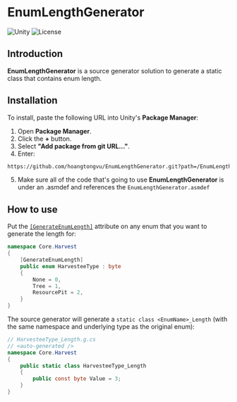 # EnumLengthGenerator

![Unity](https://img.shields.io/badge/Unity-2021?logo=unity)
![License](https://img.shields.io/github/license/hoangtongvu/com.darksun.enum-length-generator)

## Introduction

**EnumLengthGenerator** is a source generator solution to generate a static class that contains enum length.

## Installation

To install, paste the following URL into Unity's **Package Manager**:

1. Open **Package Manager**.
2. Click the **+** button.
3. Select **"Add package from git URL..."**.
4. Enter:

```bash
https://github.com/hoangtongvu/EnumLengthGenerator.git?path=/EnumLengthGenerator
```

5. Make sure all of the code that's going to use **EnumLengthGenerator** is under an .asmdef and references the `EnumLengthGenerator.asmdef`

## How to use

Put the [`[GenerateEnumLength]`](Assets/Scripts/GenerateEnumLengthAttribute.cs) attribute on any enum that you want to generate the length for:
```cs
namespace Core.Harvest
{
    [GenerateEnumLength]
    public enum HarvesteeType : byte
    {
        None = 0,
        Tree = 1,
        ResourcePit = 2,
    }
}
```

The source generator will generate a `static class <EnumName>_Length` (with the same namespace and underlying type as the original enum):
```cs
// HarvesteeType_Length.g.cs
// <auto-generated />
namespace Core.Harvest
{
    public static class HarvesteeType_Length
    {
        public const byte Value = 3;
    }
}
```